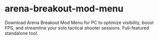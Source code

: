 # arena-breakout-mod-menu
Download Arena Breakout Mod Menu for PC to optimize visibility, boost FPS, and streamline your solo tactical shooter sessions. Full-featured standalone tool.
